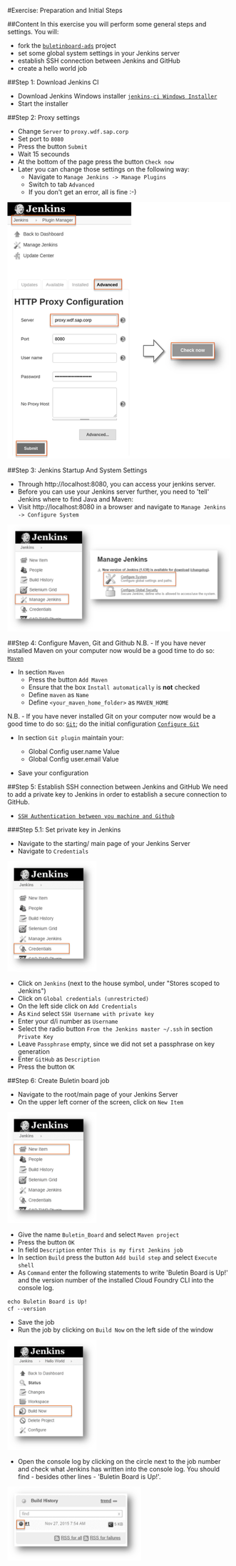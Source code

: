 #Exercise: Preparation and Initial Steps

##Content
In this exercise you will perform some general steps and settings. You will:
- fork the [`buletinboard-ads`](https://github.wdf.sap.corp/cc-devops-course/bulletinboard-ads) project
- set some global system settings in your Jenkins server
- establish SSH connection between Jenkins and GitHub
- create a hello world job

##Step 1: Download Jenkins CI
- Download Jenkins Windows installer [`jenkins-ci Windows Installer`](http://gherkin.jenkins-ci.org/content/thank-you-downloading-windows-installer/)
- Start the installer

##Step 2: Proxy settings

- Change `Server` to `proxy.wdf.sap.corp`
- Set port to `8080`
- Press the button `Submit`
- Wait 15 secounds
- At the bottom of the page press the button `Check now`
- Later you can change those settings on the following way:
  - Navigate to `Manage Jenkins -> Manage Plugins`
  - Switch to tab `Advanced`
  - If you don't get an error, all is fine :-)
  
<img src="images/Jenkins_VM_Set_Proxy.png" width="500" />
  
##Step 3: Jenkins Startup And System Settings
- Through http://localhost:8080, you can access your jenkins server.
- Before you can use your Jenkins server further, you need to 'tell' Jenkins where to find Java and Maven:
- Visit http://localhost:8080 in a browser and navigate to `Manage Jenkins -> Configure System`

<img src="images/PathToManageJenkins.png" width="500" />

##Step 4: Configure Maven, Git and Github
N.B. - If you have never installed Maven on your computer now would be a good time to do so: [`Maven`](http://maven.apache.org/)

- In section `Maven`
  - Press the button `Add Maven`
  - Ensure that the box `Install automatically` is **not** checked
  - Define `maven` as `Name`
  - Define `<your_maven_home_folder>` as `MAVEN_HOME`

N.B. - If you have never installed Git on your computer now would be a good time to do so: [`Git`](https://git-scm.com/downloads); do the initial configuration [`Configure Git`](https://git-scm.com/book/en/v2/Getting-Started-First-Time-Git-Setup)

- In section `Git plugin` maintain your:
 	- Global Config user.name Value	
 	- Global Config user.email Value

- Save your configuration

##Step 5: Establish SSH connection between Jenkins and GitHub
We need to add a private key to Jenkins in order to establish a secure connection to GitHub. 
- [`SSH Authentication between you machine and Github`](https://help.github.com/articles/generating-an-ssh-key/)

###Step 5.1: Set private key in Jenkins
- Navigate to the starting/ main page of your Jenkins Server
- Navigate to `Credentials`

<img src="images/PathToCreateCredentials.png" width="200" />

- Click on `Jenkins` (next to the house symbol, under "Stores scoped to Jenkins")
- Click on `Global credentials (unrestricted)`
- On the left side click on `Add Credentials`
- As `Kind` select `SSH Username with private key`
- Enter your d/i number as `Username`
- Select the radio button `From the Jenkins master ~/.ssh` in section `Private Key`
- Leave `Passphrase` empty, since we did not set a passphrase on key generation
- Enter `GitHub` as `Description`
- Press the button `OK`

##Step 6: Create Buletin board job
- Navigate to the root/main page of your Jenkins Server
- On the upper left corner of the screen, click on `New Item`

<img src="images/CreateNewJob.png" width="200" />

- Give the name `Buletin_Board` and select `Maven project`
- Press the button `OK`
- In field `Description` enter `This is my first Jenkins job`
- In section `Build` press the button `Add build step` and select `Execute shell`
- As `Command` enter the following statements to write 'Buletin Board is Up!' and the version number of the installed Cloud Foundry CLI into the console log.
```SHELL
echo Buletin Board is Up!
cf --version
```
- Save the job
- Run the job by clicking on `Build Now` on the left side of the window

<img src="images/RunJobManually.png" width="200" />

- Open the console log by clicking on the circle next to the job number and check what Jenkins has written into the console log. You should find - besides other lines - 'Buletin Board is Up!'.

<img src="images/OpenConsoleLog.png" width="300" />
